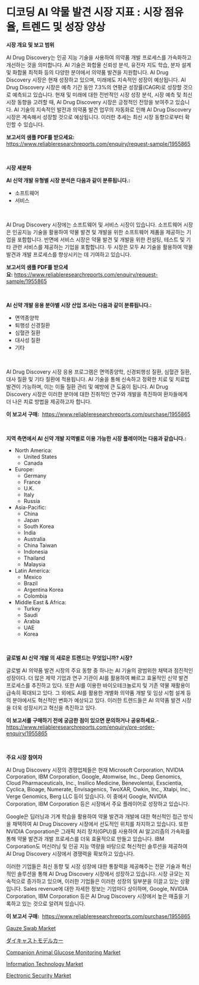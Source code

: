 <p><h1>디코딩 AI 약물 발견 시장 지표 : 시장 점유율, 트렌드 및 성장 양상</h1></p><p><strong>시장 개요 및 보고 범위</strong></p>
<p><p>AI Drug Discovery는 인공 지능 기술을 사용하여 의약품 개발 프로세스를 가속화하고 개선하는 것을 의미합니다. AI 기술은 화합물 신뢰성 분석, 유전자 지도 학습, 분자 설계 및 화합물 최적화 등의 다양한 분야에서 의약품 발견을 지원합니다. AI Drug Discovery 시장은 현재 성장하고 있으며, 미래에도 지속적인 성장이 예상됩니다. AI Drug Discovery 시장은 예측 기간 동안 7.3%의 연평균 성장률(CAGR)로 성장할 것으로 예측되고 있습니다. 현재 및 미래에 대한 전반적인 시장 성장 분석, 시장 예측 및 최신 시장 동향을 고려할 때, AI Drug Discovery 시장은 긍정적인 전망을 보여주고 있습니다. AI 기술의 지속적인 발전과 의약품 발견 업무의 자동화로 인해 AI Drug Discovery 시장은 계속해서 성장할 것으로 예상됩니다. 이러한 추세는 최신 시장 동향으로부터 확인할 수 있습니다.</p></p>
<p><strong>보고서의 샘플 PDF를 받으세요:</strong> <a href="https://www.reliableresearchreports.com/enquiry/request-sample/1955865">https://www.reliableresearchreports.com/enquiry/request-sample/1955865</a></p>
<p>&nbsp;</p>
<p><strong>시장 세분화</strong></p>
<p><strong>AI 신약 개발 유형별 시장 분석은 다음과 같이 분류됩니다.:</strong></p>
<p><ul><li>소프트웨어</li><li>서비스</li></ul></p>
<p>&nbsp;</p>
<p><p>AI Drug Discovery 시장에는 소프트웨어 및 서비스 시장이 있습니다. 소프트웨어 시장은 인공지능 기술을 활용하여 약물 발견 및 개발을 위한 소프트웨어 제품을 제공하는 기업을 포함합니다. 반면에 서비스 시장은 약물 발견 및 개발을 위한 컨설팅, 테스트 및 기타 관련 서비스를 제공하는 기업을 포함합니다. 두 시장은 모두 AI 기술을 활용하여 약물 발견과 개발 프로세스를 향상시키는 데 기여하고 있습니다.</p></p>
<p><strong>보고서의 샘플 PDF를 받으세요:</strong>&nbsp;<a href="https://www.reliableresearchreports.com/enquiry/request-sample/1955865">https://www.reliableresearchreports.com/enquiry/request-sample/1955865</a></p>
<p>&nbsp;</p>
<p><strong> AI 신약 개발 응용 분야별 시장 산업 조사는 다음과 같이 분류됩니다.:</strong></p>
<p><ul><li>면역종양학</li><li>퇴행성 신경질환</li><li>심혈관 질환</li><li>대사성 질환</li><li>기타</li></ul></p>
<p>&nbsp;</p>
<p><p>AI Drug Discovery 시장 응용 프로그램은 면역종양학, 신경퇴행성 질환, 심혈관 질환, 대사 질환 및 기타 질환에 적용됩니다. AI 기술을 통해 신속하고 정확한 치료 및 치료법 발견이 가능하며, 이는 이들 질환 관리 및 예방에 큰 도움이 됩니다. AI Drug Discovery 시장은 이러한 분야에 대한 진취적인 연구와 개발을 촉진하여 환자들에게 더 나은 치료 방법을 제공하고자 합니다.</p></p>
<p><strong>이 보고서 구매:</strong>&nbsp; <a href="https://www.reliableresearchreports.com/purchase/1955865">https://www.reliableresearchreports.com/purchase/1955865</a></p>
<p>&nbsp;</p>
<p><strong>지역 측면에서 AI 신약 개발 지역별로 이용 가능한 시장 플레이어는 다음과 같습니다.:</strong></p>
<p><ul>
    <li>
        North America:
        <ul>
            <li>United States</li>
            <li>Canada</li>
        </ul>
    </li>
    <li>
        Europe:
        <ul>
            <li>Germany</li>
            <li>France</li>
            <li>U.K.</li>
            <li>Italy</li>
            <li>Russia</li>
        </ul>
    </li>
    <li>
        Asia-Pacific:
        <ul>
            <li>China</li>
            <li>Japan</li>
            <li>South Korea</li>
            <li>India</li>
            <li>Australia</li>
            <li>China Taiwan</li>
            <li>Indonesia</li>
            <li>Thailand</li>
            <li>Malaysia</li>
        </ul>
    </li>
    <li>
        Latin America:
        <ul>
            <li>Mexico</li>
            <li>Brazil</li>
            <li>Argentina Korea</li>
            <li>Colombia</li>
        </ul>
    </li>
    <li>
        Middle East & Africa:
        <ul>
            <li>Turkey</li>
            <li>Saudi</li>
            <li>Arabia</li>
            <li>UAE</li>
            <li>Korea</li>
        </ul>
    </li>
    </ul></p>
<p>&nbsp;</p>
<p><strong>글로벌 AI 신약 개발 의 새로운 트렌드는 무엇입니까? 시장?</strong></p>
<p><p>글로벌 AI 의약품 발견 시장의 주요 동향 중 하나는 AI 기술의 광범위한 채택과 점진적인 성장이다. 더 많은 제약 기업과 연구 기관이 AI를 활용하여 빠르고 효율적인 신약 발견 프로세스를 추진하고 있다. 또한 AI를 이용한 바이오테크놀로지 및 기존 약물 재활용이 급속히 확대되고 있다. 그 외에도 AI를 활용한 개별화 의약품 개발 및 임상 시험 설계 등의 분야에서도 혁신적인 변화가 예상되고 있다. 이러한 트렌드들은 AI 의약품 발견 시장을 더욱 성장시키고 혁신을 촉진하고 있다.</p></p>
<p><strong>이 보고서를 구매하기 전에 궁금한 점이 있으면 문의하거나 공유하세요.</strong>- <a href="https://www.reliableresearchreports.com/enquiry/pre-order-enquiry/1955865">https://www.reliableresearchreports.com/enquiry/pre-order-enquiry/1955865</a></p>
<p>&nbsp;</p>
<p><strong>주요 시장 참여자</strong></p>
<p><p>AI Drug Discovery 시장의 경쟁업체들은 현재 Microsoft Corporation, NVIDIA Corporation, IBM Corporation, Google, Atomwise, Inc., Deep Genomics, Cloud Pharmaceuticals, Inc., Insilico Medicine, Benevolentai, Exscientia, Cyclica, Bioage, Numerate, Envisagenics, TwoXAR, Owkin, Inc., Xtalpi, Inc., Verge Genomics, Berg LLC 등이 있습니다. 이 중에서 Google, NVIDIA Corporation, IBM Corporation 등은 시장에서 주요 플레이어로 성장하고 있습니다. </p><p>Google은 딥러닝과 기계 학습을 활용하여 약물 발견과 개발에 대한 혁신적인 접근 방식을 채택하여 AI Drug Discovery 시장에서 선도적인 위치를 차지하고 있습니다. 또한 NVIDIA Corporation은 그래픽 처리 장치(GPU)를 사용하여 AI 알고리즘의 가속화를 통해 약물 발견과 개발 프로세스를 더욱 효율적으로 만들고 있습니다. IBM Corporation도 머신러닝 및 인공 지능 역량을 바탕으로 혁신적인 솔루션을 제공하여 AI Drug Discovery 시장에서 경쟁력을 확보하고 있습니다.</p><p>이러한 기업들은 최신 동향 및 시장 성장에 대한 통찰력을 제공해주는 전문 기술과 혁신적인 솔루션을 통해 AI Drug Discovery 시장에서 성장하고 있습니다. 시장 규모는 지속적으로 증가하고 있으며, 이러한 기업들은 이러한 성장의 일부분을 이끌고 있는 상황입니다. Sales revenue에 대한 자세한 정보는 기업마다 상이하며, Google, NVIDIA Corporation, IBM Corporation 등은 AI Drug Discovery 시장에서 높은 매출을 기록하고 있는 것으로 알려져 있습니다.</p></p>
<p><strong>이 보고서 구매:</strong>&nbsp;&nbsp;<a href="https://www.reliableresearchreports.com/purchase/1955865">https://www.reliableresearchreports.com/purchase/1955865</a></p>
<p><p><a href="https://sulfuric-clavicle-d39.notion.site/Gauze-Swab-Market-Size-Market-Share-and-Global-Market-Analysis-Report-2024-2031-20ab65d151e94fa58e0ad268300517c7">Gauze Swab Market</a></p><p><a href="https://github.com/jkjreqjscoxx7/Market-Research-Report-List-1/blob/main/12182582470.md">ダイキャストモデルカー</a></p><p><a href="https://issuu.com/reportprime-2/docs/companion-animal-glucose-monitoring-market-size-20">Companion Animal Glucose Monitoring Market</a></p><p><a href="https://view.publitas.com/reportprime-1/information-technology-market-size-evaluating-its-market-trends-growth-and-projections-2024-2031/">Information Technology Market</a></p><p><a href="https://view.publitas.com/reportprime-1/electronic-security-market-size-global-industry-overview-market-segmentation-and-forecast-2024-to-2031/">Electronic Security Market</a></p></p>
